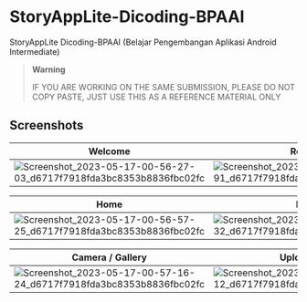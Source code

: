 # StoryAppLite-Dicoding-BPAAI
StoryAppLite Dicoding-BPAAI (Belajar Pengembangan Aplikasi Android Intermediate)

> **Warning**
> 
> IF YOU ARE WORKING ON THE SAME SUBMISSION, PLEASE DO NOT COPY PASTE, JUST USE THIS AS A REFERENCE MATERIAL ONLY

## Screenshots
| Welcome | Register | Login |
| ------- | ------- | ------- |
| ![Screenshot_2023-05-17-00-56-27-03_d6717f7918fda3bc8353b8836fbc02fc](https://github.com/KristianEka/StoryAppLite/assets/69257405/d5ec5f8b-c7ae-4a40-b2b1-73ac9b2edea9) | ![Screenshot_2023-05-17-00-56-32-91_d6717f7918fda3bc8353b8836fbc02fc](https://github.com/KristianEka/StoryAppLite/assets/69257405/35d3776b-9fe8-46cf-aaff-39da9bd7ff2b) | ![Screenshot_2023-05-17-00-56-38-85_d6717f7918fda3bc8353b8836fbc02fc](https://github.com/KristianEka/StoryAppLite/assets/69257405/c2f59ed7-a4b3-4ef4-90d0-14e2b7230eec) |

| Home | Detail |
| ------- | ------- |
| ![Screenshot_2023-05-17-00-56-57-25_d6717f7918fda3bc8353b8836fbc02fc](https://github.com/KristianEka/StoryAppLite/assets/69257405/b369ecae-b5b9-4c16-8c60-8551945db712) | ![Screenshot_2023-05-17-00-57-03-32_d6717f7918fda3bc8353b8836fbc02fc](https://github.com/KristianEka/StoryAppLite/assets/69257405/1bbcb32f-6bfb-4b83-bcd3-c6848c46b75d) |

| Camera / Gallery | Upload Story | Stories Map |
| ------- | ------- | ------- |
| ![Screenshot_2023-05-17-00-57-16-24_d6717f7918fda3bc8353b8836fbc02fc](https://github.com/KristianEka/StoryAppLite/assets/69257405/3d765692-54a5-4a07-8303-7502d78b5e69) | ![Screenshot_2023-05-17-00-57-41-12_d6717f7918fda3bc8353b8836fbc02fc](https://github.com/KristianEka/StoryAppLite/assets/69257405/f632477a-5e16-43d4-a74c-b3f346fc5c51) | ![Screenshot_2023-05-17-00-58-03-98_d6717f7918fda3bc8353b8836fbc02fc](https://github.com/KristianEka/StoryAppLite/assets/69257405/1a141a7a-3991-4c7c-b91e-fdb5d30615eb) |
